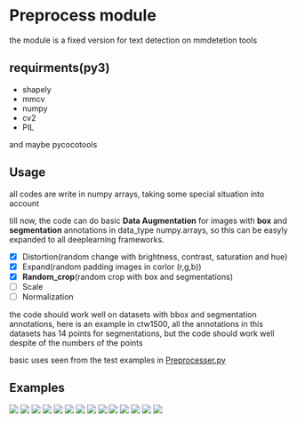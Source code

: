 # Preprocess module

the module is a fixed version for text detection on mmdetetion tools

## requirments(py3)
- shapely
- mmcv
- numpy
- cv2
- PIL

and maybe pycocotools

## Usage
all codes are write in numpy arrays, taking some special situation into account

till now, the code can do basic **Data Augmentation** for images with **box** and **segmentation** annotations in data_type numpy.arrays, so this can be easyly expanded to all deeplearning frameworks.

- [x] Distortion(random change with brightness, contrast, saturation and hue)
- [x] Expand(random padding images in corlor (r,g,b))
- [x] **Random_crop**(random crop with box and segmentations) 
- [ ] Scale
- [ ] Normalization

the code should work well on datasets with bbox and segmentation annotations, here is an example in ctw1500,
all the annotations in this datasets has 14 points for segmentations, but the code should work well despite of the numbers of the points

basic uses seen from the test examples in [Preprocesser.py]( https://github.com/jichilen/image_processing_python_tools/blob/69de0a729cd66000335e0d52d974673b2cfc3fea/image_preprocess/Preprocesser.py#L262)

## Examples
<img src='./demo/a0.jpg' style="zoom:100%">
<img src='./demo/a0_0.jpg' style="zoom:100%">
<img src='./demo/a1.jpg' style="zoom:100%">
<img src='./demo/a1_0.jpg' style="zoom:100%">
<img src='./demo/a2.jpg' style="zoom:100%">
<img src='./demo/a2_0.jpg' style="zoom:100%">
<img src='./demo/a3.jpg' style="zoom:100%">
<img src='./demo/a3_0.jpg' style="zoom:100%">
<img src='./demo/a4.jpg' style="zoom:100%">
<img src='./demo/a4_0.jpg' style="zoom:100%">
<img src='./demo/a5.jpg' style="zoom:100%">
<img src='./demo/a5_0.jpg' style="zoom:100%">
<img src='./demo/a18.jpg' style="zoom:100%">
<img src='./demo/a18_0.jpg' style="zoom:100%">
